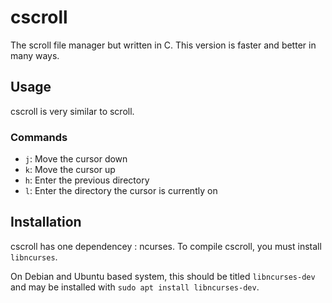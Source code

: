 # cscroll

The scroll file manager but written in C. This version is faster and better in many ways.


## Usage

cscroll is very similar to scroll.

### Commands

* `j`: Move the cursor down
* `k`: Move the cursor up
* `h`: Enter the previous directory
* `l`: Enter the directory the cursor is currently on


## Installation

cscroll has one dependencey : ncurses. To compile cscroll, you must install `libncurses`.

On Debian and Ubuntu based system, this should be titled `libncurses-dev` and may be installed with `sudo apt install libncurses-dev`.


